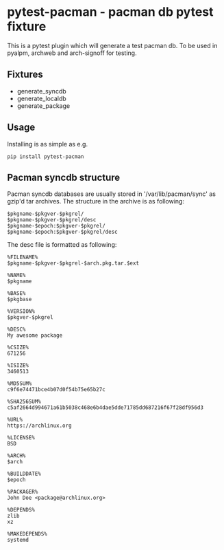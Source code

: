 # pytest-pacman - pacman db pytest fixture

This is a pytest plugin which will generate a test pacman db. To be used in
pyalpm, archweb and arch-signoff for testing.

## Fixtures

* generate_syncdb
* generate_localdb
* generate_package

## Usage

Installing is as simple as e.g.

```
pip install pytest-pacman
```

## Pacman syncdb structure

Pacman syncdb databases are usually stored in '/var/lib/pacman/sync' as gzip'd
tar archives. The structure in the archive is as following:

```
$pkgname-$pkgver-$pkgrel/
$pkgname-$pkgver-$pkgrel/desc
$pkgname-$epoch:$pkgver-$pkgrel/
$pkgname-$epoch:$pkgver-$pkgrel/desc
```

The desc file is formatted as following:

```
%FILENAME%
$pkgname-$pkgver-$pkgrel-$arch.pkg.tar.$ext

%NAME%
$pkgname

%BASE%
$pkgbase

%VERSION%
$pkgver-$pkgrel

%DESC%
My awesome package

%CSIZE%
671256

%ISIZE%
3460513

%MD5SUM%
c9f6e74471bce4b07d0f54b75e65b27c

%SHA256SUM%
c5af2664d994671a61b5038c468e6b4dae5dde71785dd687216f67f28df956d3

%URL%
https://archlinux.org

%LICENSE%
BSD

%ARCH%
$arch

%BUILDDATE%
$epoch

%PACKAGER%
John Doe <package@archlinux.org>

%DEPENDS%
zlib
xz

%MAKEDEPENDS%
systemd
```
